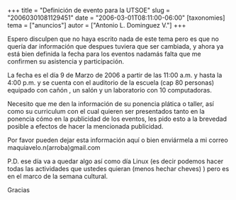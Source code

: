 +++
title = "Definición de evento para la UTSOE"
slug = "20060301081129451"
date = "2006-03-01T08:11:00-06:00"
[taxonomies]
tema = ["anuncios"]
autor = ["Antonio L. Dominguez V."]
+++

Espero disculpen que no haya escrito nada de este tema pero es que no
quería dar información que despues tuviera que ser cambiada, y ahora ya
está bien definida la fecha para los eventos nadamás falta que me
confirmen su asistencia y participación.

La fecha es el día 9 de Marzo de 2006 a partir de las 11:00 a.m. y hasta
la 4:00 p.m. y se cuenta con el auditorio de la escuela (cap 80
personas) equipado con cañón , un salón y un laboratorio con 10
computadoras.

<!-- more -->
Necesito que me den la información de su ponencia plática o taller, así
como su curriculum con el cual quieren ser presentados tanto en la
ponencia cómo en la publicidad de los eventos, les pido esto a la
brevedad posible a efectos de hacer la mencionada publicidad.

Por favor pueden dejar esta información aquí o bien enviármela a mi
correo maquiavelo.n(arroba)gmail.com

P.D. ese día va a quedar algo así como día Linux (es decir podemos hacer
todas las actividades que ustedes quieran (menos hechar cheves) ) pero
es en el marco de la semana cultural.

Gracias

